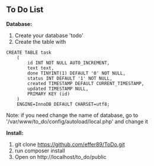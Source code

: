## To Do List

**Database:**
1. Create your database 'todo'
2. Create the table with

```
CREATE TABLE task
    (
        id INT NOT NULL AUTO_INCREMENT,
        text text,
        done TINYINT(1) DEFAULT '0' NOT NULL,
        status INT DEFAULT '1' NOT NULL,
        created TIMESTAMP DEFAULT CURRENT_TIMESTAMP,
        updated TIMESTAMP NULL,
        PRIMARY KEY (id)
    )
    ENGINE=InnoDB DEFAULT CHARSET=utf8;
```

Note: if you need change the name of database, go to '/var/www/to_do/config/autoload/local.php' and change it

**Install:**
1. git clone https://github.com/effer89/ToDo.git
2. run composer install
3. Open on http://localhost/to_do/public  